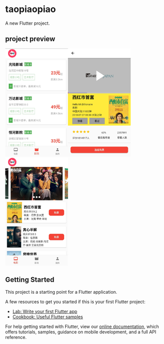 # taopiaopiao

A new Flutter project.

## project preview

<img src="./preview/1.jpg" width="200" height="344" alt="cinemaPage"/><img src="./preview/2.jpg" width="200" height="344" alt="movieDetailPage"/><img src="./preview/3.jpg" width="200" height="344" alt="homePage"/>

## Getting Started

This project is a starting point for a Flutter application.

A few resources to get you started if this is your first Flutter project:

- [Lab: Write your first Flutter app](https://flutter.dev/docs/get-started/codelab)
- [Cookbook: Useful Flutter samples](https://flutter.dev/docs/cookbook)

For help getting started with Flutter, view our
[online documentation](https://flutter.dev/docs), which offers tutorials,
samples, guidance on mobile development, and a full API reference.
